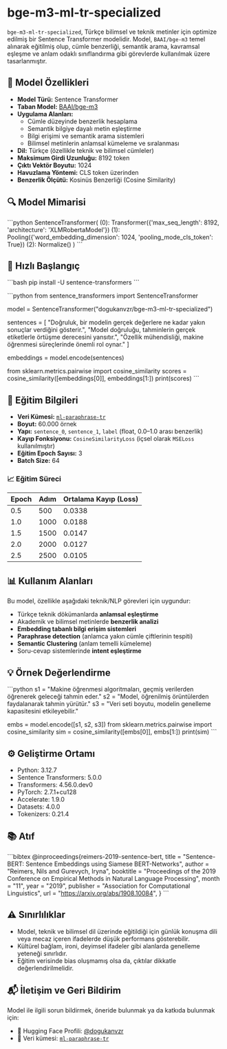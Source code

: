 # bge-m3-ml-tr-specialized

`bge-m3-ml-tr-specialized`, Türkçe bilimsel ve teknik metinler için optimize edilmiş bir Sentence Transformer modelidir. Model, `BAAI/bge-m3` temel alınarak eğitilmiş olup, cümle benzerliği, semantik arama, kavramsal eşleşme ve anlam odaklı sınıflandırma gibi görevlerde kullanılmak üzere tasarlanmıştır.

## 🧠 Model Özellikleri

- **Model Türü:** Sentence Transformer  
- **Taban Model:** [BAAI/bge-m3](https://huggingface.co/BAAI/bge-m3)  
- **Uygulama Alanları:**
  - Cümle düzeyinde benzerlik hesaplama
  - Semantik bilgiye dayalı metin eşleştirme
  - Bilgi erişimi ve semantik arama sistemleri
  - Bilimsel metinlerin anlamsal kümeleme ve sıralanması
- **Dil:** Türkçe (özellikle teknik ve bilimsel cümleler)
- **Maksimum Girdi Uzunluğu:** 8192 token  
- **Çıktı Vektör Boyutu:** 1024  
- **Havuzlama Yöntemi:** CLS token üzerinden  
- **Benzerlik Ölçütü:** Kosinüs Benzerliği (Cosine Similarity)

## 🔍 Model Mimarisi

\`\`\`python
SentenceTransformer(
  (0): Transformer({'max_seq_length': 8192, 'architecture': 'XLMRobertaModel'})
  (1): Pooling({'word_embedding_dimension': 1024, 'pooling_mode_cls_token': True})
  (2): Normalize()
)
\`\`\`

## 🚀 Hızlı Başlangıç

\`\`\`bash
pip install -U sentence-transformers
\`\`\`

\`\`\`python
from sentence_transformers import SentenceTransformer

model = SentenceTransformer("dogukanvzr/bge-m3-ml-tr-specialized")

sentences = [
    "Doğruluk, bir modelin gerçek değerlere ne kadar yakın sonuçlar verdiğini gösterir.",
    "Model doğruluğu, tahminlerin gerçek etiketlerle örtüşme derecesini yansıtır.",
    "Özellik mühendisliği, makine öğrenmesi süreçlerinde önemli rol oynar."
]

embeddings = model.encode(sentences)

from sklearn.metrics.pairwise import cosine_similarity
scores = cosine_similarity([embeddings[0]], embeddings[1:])
print(scores)
\`\`\`

## 🧪 Eğitim Bilgileri

- **Veri Kümesi:** [`ml-paraphrase-tr`](https://huggingface.co/datasets/dogukanvzr/ml-paraphrase-tr)
- **Boyut:** 60.000 örnek  
- **Yapı:** `sentence_0`, `sentence_1`, `label` (float, 0.0–1.0 arası benzerlik)  
- **Kayıp Fonksiyonu:** `CosineSimilarityLoss` (içsel olarak `MSELoss` kullanılmıştır)  
- **Eğitim Epoch Sayısı:** 3  
- **Batch Size:** 64  

### 📈 Eğitim Süreci

| Epoch | Adım | Ortalama Kayıp (Loss) |
|-------|------|------------------------|
| 0.5   | 500  | 0.0338                 |
| 1.0   | 1000 | 0.0188                 |
| 1.5   | 1500 | 0.0147                 |
| 2.0   | 2000 | 0.0127                 |
| 2.5   | 2500 | 0.0105                 |

## 📊 Kullanım Alanları

Bu model, özellikle aşağıdaki teknik/NLP görevleri için uygundur:

- Türkçe teknik dökümanlarda **anlamsal eşleştirme**
- Akademik ve bilimsel metinlerde **benzerlik analizi**
- **Embedding tabanlı bilgi erişim sistemleri**
- **Paraphrase detection** (anlamca yakın cümle çiftlerinin tespiti)
- **Semantic Clustering** (anlam temelli kümeleme)
- Soru-cevap sistemlerinde **intent eşleştirme**

## 💡 Örnek Değerlendirme

\`\`\`python
s1 = "Makine öğrenmesi algoritmaları, geçmiş verilerden öğrenerek geleceği tahmin eder."
s2 = "Model, öğrenilmiş örüntülerden faydalanarak tahmin yürütür."
s3 = "Veri seti boyutu, modelin genelleme kapasitesini etkileyebilir."

embs = model.encode([s1, s2, s3])
from sklearn.metrics.pairwise import cosine_similarity
sim = cosine_similarity([embs[0]], embs[1:])
print(sim)
\`\`\`

## ⚙️ Geliştirme Ortamı

- Python: 3.12.7  
- Sentence Transformers: 5.0.0  
- Transformers: 4.56.0.dev0  
- PyTorch: 2.7.1+cu128  
- Accelerate: 1.9.0  
- Datasets: 4.0.0  
- Tokenizers: 0.21.4  

## 📚 Atıf

\`\`\`bibtex
@inproceedings{reimers-2019-sentence-bert,
    title = "Sentence-BERT: Sentence Embeddings using Siamese BERT-Networks",
    author = "Reimers, Nils and Gurevych, Iryna",
    booktitle = "Proceedings of the 2019 Conference on Empirical Methods in Natural Language Processing",
    month = "11",
    year = "2019",
    publisher = "Association for Computational Linguistics",
    url = "https://arxiv.org/abs/1908.10084",
}
\`\`\`

## ⚠️ Sınırlılıklar

- Model, teknik ve bilimsel dil üzerinde eğitildiği için günlük konuşma dili veya mecaz içeren ifadelerde düşük performans gösterebilir.
- Kültürel bağlam, ironi, deyimsel ifadeler gibi alanlarda genelleme yeteneği sınırlıdır.
- Eğitim verisinde bias oluşmamış olsa da, çıktılar dikkatle değerlendirilmelidir.

## 📬 İletişim ve Geri Bildirim

Model ile ilgili sorun bildirmek, öneride bulunmak ya da katkıda bulunmak için:

- 📧 Hugging Face Profili: [@dogukanvzr](https://huggingface.co/dogukanvzr)
- 📂 Veri kümesi: [`ml-paraphrase-tr`](https://huggingface.co/datasets/dogukanvzr/ml-paraphrase-tr)